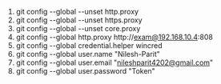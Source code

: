 1) git config --global --unset http.proxy
2) git config --global --unset https.proxy
3) git config --global --unset core.proxy
4) git config --global http.proxy http://exam@192.168.10.4:808
5) git config --global credential.helper wincred
6) git config --global user.name "Nilesh-Parit"
7) git config --global user.email "nileshparit4202@gmail.com"
8) git config --global user.password "Token"
